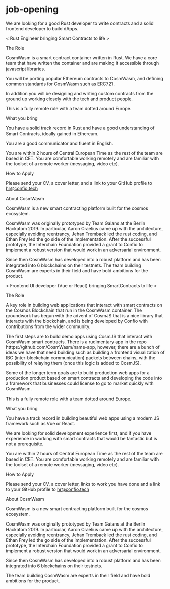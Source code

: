# job-opening
We are looking for a good Rust developer to write contracts and a solid frontend developer to build dApps.

< Rust Engineer bringing Smart Contracts to life >

The Role

CosmWasm is a smart contract container written in Rust. We have a core team that have written the container and are making it accessible through javascript libraries.

You will be porting popular Ethereum contracts to CosmWasm, and defining common standards for CosmWasm such as ERC721.

In addition you will be designing and writing custom contracts from the ground up working closely with the tech and product people.

This is a fully remote role with a team dotted around Europe.

What you bring

You have a solid track record in Rust and have a good understanding of Smart Contracts, ideally gained in Ethereum. 

You are a good communicator and fluent in English.

You are within 2 hours of Central European Time as the rest of the team are based in CET.  You are comfortable working remotely and are familiar with the toolset of a remote worker (messaging, video etc).

How to Apply

Please send your CV, a cover letter, and a link to your GitHub profile to hr@confio.tech

About CosmWasm

CosmWasm is a new smart contracting platform built for the cosmos ecosystem.

CosmWasm was originally prototyped by Team Gaians at the Berlin Hackatom 2019. In particular, Aaron Craelius came up with the architecture, especially avoiding reentrancy, Jehan Tremback led the rust coding, and Ethan Frey led the go side of the implementation. After the successful prototype, the Interchain Foundation provided a grant to Confio to implement a robust version that would work in an adversarial environment.

Since then CosmWasm has developed into a robust platform and has been integrated into 6 blockchains on their testnets.
The team building CosmWasm are experts in their field and have bold ambitions for the product.


< Frontend UI developer (Vue or React) bringing SmartContracts to life >

The Role

A key role in building web applications that interact with smart contracts on the Cosmos Blockchain that run in the CosmWasm container. The groundwork has begun with the advent of CosmJS that is a nice library that interacts with the blockchain, and is being developed by Confio with contributions from the wider community.

The first steps are to build demo apps using CosmJS that interact with CosmWasm smart contracts. There is a rudimentary app in the repo htttps://github.com/CosmWasm/name-app, however, there are a bunch of ideas we have that need building such as building a frontend visualization of IBC (inter-blockchain communication) packets between chains, with the possibility of relaying them (once this logic is added to CosmJS).

Some of the longer term goals are to build production web apps for a production product based on smart contracts and developing the code into a framework that businesses could license to go to market quickly with CosmWasm.

This is a fully remote role with a team dotted around Europe.

What you bring

You have a track record in building beautiful web apps using a modern JS framework such as Vue or React.

We are looking for solid development experience first, and if you have experience in working with smart contracts that would be fantastic but is not a prerequisite.

You are within 2 hours of Central European Time as the rest of the team are based in CET.  You are comfortable working remotely and are familiar with the toolset of a remote worker (messaging, video etc).

How to Apply

Please send your CV, a cover letter, links to work you have done and a link to your GitHub profile to hr@confio.tech

About CosmWasm

CosmWasm is a new smart contracting platform built for the cosmos ecosystem.

CosmWasm was originally prototyped by Team Gaians at the Berlin Hackatom 2019. In particular, Aaron Craelius came up with the architecture, especially avoiding reentrancy, Jehan Tremback led the rust coding, and Ethan Frey led the go side of the implementation. After the successful prototype, the Interchain Foundation provided a grant to Confio to implement a robust version that would work in an adversarial environment.

Since then CosmWasm has developed into a robust platform and has been integrated into 6 blockchains on their testnets.

The team building CosmWasm are experts in their field and have bold ambitions for the product.

